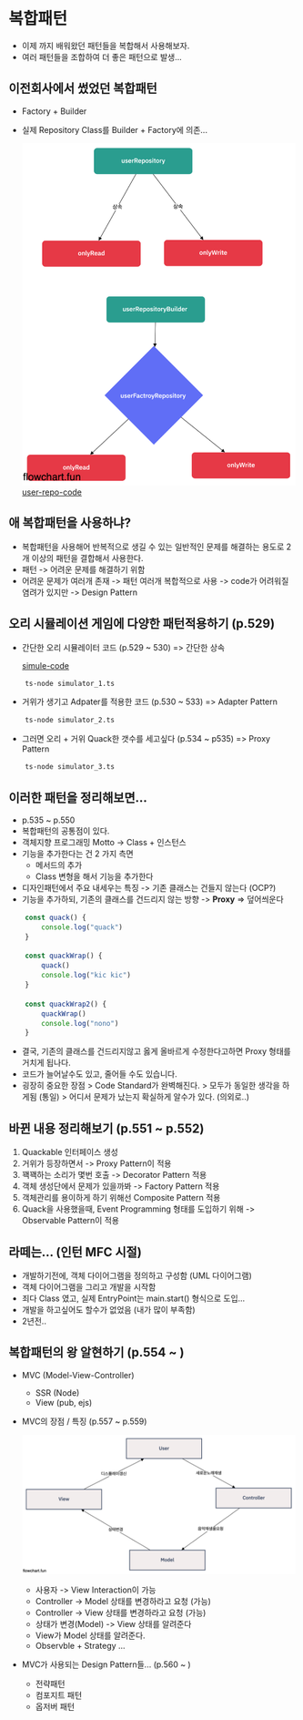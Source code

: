 # 복합패턴

- 이제 까지 배워왔던 패턴들을 복합해서 사용해보자.
- 여러 패턴들을 조합하여 더 좋은 패턴으로 발생...

## 이전회사에서 썼었던 복합패턴

- Factory + Builder
- 실제 Repository Class를 Builder + Factory에 의존...

  ![user-repo](./public/user-repo.png)
  [user-repo-code](./example_1.ts)

## 애 복합패턴을 사용하냐?

- 복합패턴을 사용해어 반복적으로 생길 수 있는 일반적인 문제를 해결하는 용도로 2개 이상의 패턴을 결합해서 사용한다.
- 패턴 -> 어려운 문제를 해결하기 위함
- 어려운 문제가 여러개 존재 -> 패턴 여러개 복합적으로 사용 -> code가 어려워질 염려가 있지만 -> Design Pattern

## 오리 시뮬레이션 게임에 다양한 패턴적용하기 (p.529)

- 간단한 오리 시뮬레이터 코드 (p.529 ~ 530) => 간단한 상속

  [simule-code](./simulator_1.ts)

```sh
    ts-node simulator_1.ts
```

- 거위가 생기고 Adpater를 적용한 코드 (p.530 ~ 533) => Adapter Pattern

```sh
    ts-node simulator_2.ts
```

- 그러면 오리 + 거위 Quack한 갯수를 세고싶다 (p.534 ~ p535) => Proxy Pattern

```sh
    ts-node simulator_3.ts
```

## 이러한 패턴을 정리해보면...

- p.535 ~ p.550
- 복합패턴의 공통점이 있다.
- 객체지향 프로그래밍 Motto -> Class + 인스턴스
- 기능을 추가한다는 건 2 가지 측면
  - 메서드의 추가
  - Class 변형을 해서 기능을 추가한다
- 디자인패턴에서 주요 내세우는 특징 -> 기존 클래스는 건들지 않는다 (OCP?)
- 기능을 추가하되, 기존의 클래스를 건드리지 않는 방향 -> <b>Proxy</b> => 덮어씌운다

```ts
    const quack() {
        console.log("quack")
    }

    const quackWrap() {
        quack()
        console.log("kic kic")
    }

    const quackWrap2() {
        quackWrap()
        console.log("nono")
    }
```

- 결국, 기존의 클래스를 건드리지않고 옳게 올바르게 수정한다고하면 Proxy 형태를 거치게 됩나다.
- 코드가 늘어날수도 있고, 줄어들 수도 있습니다.
- 굉장히 중요한 장점 > Code Standard가 완벽해진다. > 모두가 동일한 생각을 하게됨 (통일) > 어디서 문제가 났는지 확실하게 알수가 있다. (의외로..)

## 바뀐 내용 정리해보기 (p.551 ~ p.552)

1. Quackable 인터페이스 생성
2. 거위가 등장하면서 -> Proxy Pattern이 적용
3. 꽥꽥하는 소리가 몇번 호출 -> Decorator Pattern 적용
4. 객체 생성단에서 문제가 있을까봐 -> Factory Pattern 적용
5. 객체관리를 용이하게 하기 위해선 Composite Pattern 적용
6. Quack을 사용했을때, Event Programming 형태를 도입하기 위해 -> Observable Pattern이 적용

## 라떼는... (인턴 MFC 시절)

- 개발하기전에, 객체 다이어그램을 정의하고 구성함 (UML 다이어그램)
- 객체 다이어그램을 그리고 개발을 시작함
- 죄다 Class 였고, 실제 EntryPoint는 main.start() 형식으로 도입...
- 개발을 하고싶어도 할수가 없었음 (내가 많이 부족함)
- 2년전..

## 복합패턴의 왕 알현하기 (p.554 ~ )

- MVC (Model-View-Controller)

  - SSR (Node)
  - View (pub, ejs)

- MVC의 장점 / 특징 (p.557 ~ p.559)

  ![mvc](./public/mvc.png)

  - 사용자 -> View Interaction이 가능
  - Controller -> Model 상태를 변경하라고 요청 (가능)
  - Controller -> View 상태를 변경하라고 요청 (가능)
  - 상태가 변경(Model) -> View 상태를 알려준다
  - View가 Model 상태를 알려준다.
  - Observble + Strategy ...

- MVC가 사용되는 Design Pattern들... (p.560 ~ )

  - 전략패턴
  - 컴포지트 패턴
  - 옵저버 패턴
